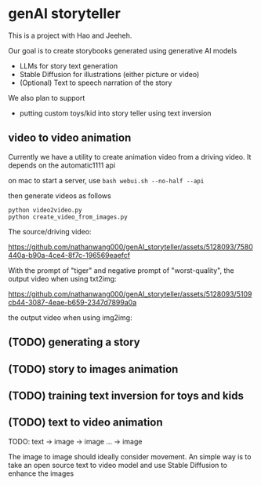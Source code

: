 # genAI storyteller

This is a project with Hao and Jeeheh.

Our goal is to create storybooks generated using generative AI models
- LLMs for story text generation
- Stable Diffusion for illustrations (either picture or video)
- (Optional) Text to speech narration of the story

We also plan to support
- putting custom toys/kid into story teller using text inversion

## video to video animation

Currently we have a utility to create animation video from a driving video.
It depends on the automatic1111 api

on mac to start a server, use
```bash webui.sh --no-half --api```

then generate videos as follows
```
python video2video.py
python create_video_from_images.py
```

The source/driving video:

https://github.com/nathanwang000/genAI_storyteller/assets/5128093/7580440a-b90a-4ce4-8f7c-196569eaefcf

With the prompt of "tiger" and negative prompt of "worst-quality",
the output video when using txt2img:

https://github.com/nathanwang000/genAI_storyteller/assets/5128093/5109cb44-3087-4eae-b659-2347d7899a0a

the output video when using img2img:

## (TODO) generating a story
## (TODO) story to images animation
## (TODO) training text inversion for toys and kids
## (TODO) text to video animation

TODO: text -> image -> image ... -> image

The image to image should ideally consider movement.
An simple way is to take an open source text to video model
and use Stable Diffusion to enhance the images
